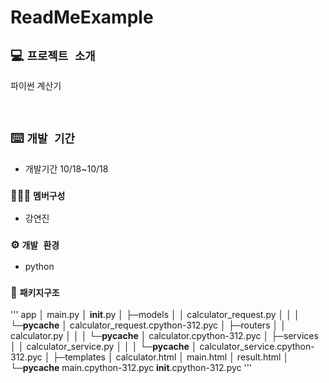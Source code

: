 # ReadMeExample

## 💻 `프로젝트 소개`
파이썬 계산기

<br>

##  ⌨️ `개발 기간`
- 개발기간 10/18~10/18

### 🧑‍🤝‍🧑 `멤버구성`
- 강연진 

   
### ⚙️ `개발 환경`

- python

### 📂 `패키지구조`
'''
app
    │  main.py
    │  __init__.py
    │
    ├─models
    │  │  calculator_request.py
    │  │
    │  └─__pycache__
    │          calculator_request.cpython-312.pyc
    │
    ├─routers
    │  │  calculator.py
    │  │
    │  └─__pycache__
    │          calculator.cpython-312.pyc
    │
    ├─services
    │  │  calculator_service.py
    │  │
    │  └─__pycache__
    │          calculator_service.cpython-312.pyc
    │
    ├─templates
    │      calculator.html
    │      main.html
    │      result.html
    │
    └─__pycache__
            main.cpython-312.pyc
            __init__.cpython-312.pyc
'''
